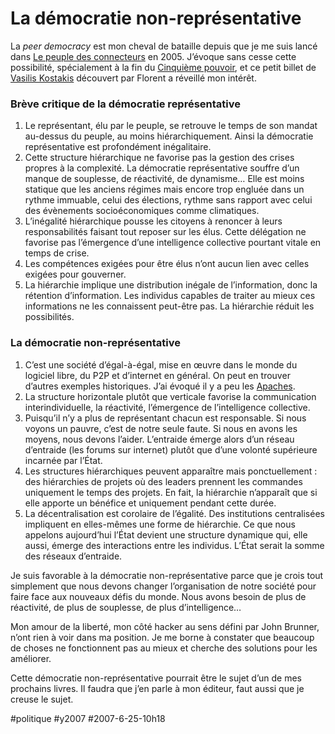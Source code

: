 # La démocratie non-représentative

La *peer democracy* est mon cheval de bataille depuis que je me suis lancé dans [Le peuple des connecteurs](../../page/le-peuple-des-connecteurs) en 2005. J’évoque sans cesse cette possibilité, spécialement à la fin du [Cinquième pouvoir](../../page/le-cinquieme-pouvoir), et ce petit billet de [Vasilis Kostakis](http://blog.p2pfoundation.net/peer-governance-towards-non-representational-democracy/2007/06/09) découvert par Florent a réveillé mon intérêt.

### Brève critique de la démocratie représentative

1. Le représentant, élu par le peuple, se retrouve le temps de son mandat au-dessus du peuple, au moins hiérarchiquement. Ainsi la démocratie représentative est profondément inégalitaire.
2. Cette structure hiérarchique ne favorise pas la gestion des crises propres à la complexité. La démocratie représentative souffre d’un manque de souplesse, de réactivité, de dynamisme… Elle est moins statique que les anciens régimes mais encore trop engluée dans un rythme immuable, celui des élections, rythme sans rapport avec celui des évènements socioéconomiques comme climatiques.
3. L’inégalité hiérarchique pousse les citoyens à renoncer à leurs responsabilités faisant tout reposer sur les élus. Cette délégation ne favorise pas l’émergence d’une intelligence collective pourtant vitale en temps de crise.
4. Les compétences exigées pour être élus n’ont aucun lien avec celles exigées pour gouverner.
5. La hiérarchie implique une distribution inégale de l’information, donc la rétention d’information. Les individus capables de traiter au mieux ces informations ne les connaissent peut-être pas. La hiérarchie réduit les possibilités.

### La démocratie non-représentative

1. C’est une société d’égal-à-égal, mise en œuvre dans le monde du logiciel libre, du P2P et d’internet en général. On peut en trouver d’autres exemples historiques. J’ai évoqué il y a peu les [Apaches](la-revanche-des-apaches.md).
2. La structure horizontale plutôt que verticale favorise la communication interindividuelle, la réactivité, l’émergence de l’intelligence collective.
3. Puisqu’il n’y a plus de représentant chacun est responsable. Si nous voyons un pauvre, c’est de notre seule faute. Si nous en avons les moyens, nous devons l’aider. L’entraide émerge alors d’un réseau d’entraide (les forums sur internet) plutôt que d’une volonté supérieure incarnée par l’État.
4. Les structures hiérarchiques peuvent apparaître mais ponctuellement : des hiérarchies de projets où des leaders prennent les commandes uniquement le temps des projets. En fait, la hiérarchie n’apparaît que si elle apporte un bénéfice et uniquement pendant cette durée.
5. La décentralisation est corolaire de l’égalité. Des institutions centralisées impliquent en elles-mêmes une forme de hiérarchie. Ce que nous appelons aujourd’hui l’État devient une structure dynamique qui, elle aussi, émerge des interactions entre les individus. L’État serait la somme des réseaux d’entraide.

Je suis favorable à la démocratie non-représentative parce que je crois tout simplement que nous devons changer l’organisation de notre société pour faire face aux nouveaux défis du monde. Nous avons besoin de plus de réactivité, de plus de souplesse, de plus d’intelligence…

Mon amour de la liberté, mon côté hacker au sens défini par John Brunner, n’ont rien à voir dans ma position. Je me borne à constater que beaucoup de choses ne fonctionnent pas au mieux et cherche des solutions pour les améliorer.

Cette démocratie non-représentative pourrait être le sujet d’un de mes prochains livres. Il faudra que j’en parle à mon éditeur, faut aussi que je creuse le sujet.

#politique #y2007 #2007-6-25-10h18
